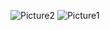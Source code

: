 
![Picture2](https://github.com/chloebeetschen/Python_functions/assets/124062188/2afa2da8-9803-41f0-a3f6-96ec229946f7)
![Picture1](https://github.com/chloebeetschen/Python_functions/assets/124062188/567bf340-0c0a-472c-9cb2-f49c711b069f)
